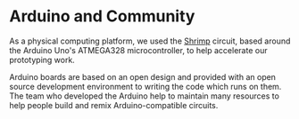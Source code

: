 Arduino and Community
=====================

As a physical computing platform, we used the [Shrimp](./shrimp.html) circuit, based around the Arduino Uno's ATMEGA328 microcontroller, to help accelerate our prototyping work.

Arduino boards are based on an open design and provided with an open source development environment to writing the code which runs on them. The team who developed the Arduino help to maintain many resources to help people build and remix Arduino-compatible circuits.
